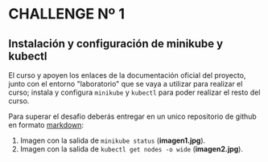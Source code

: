 # CHALLENGE Nº 1

## Instalación y configuración de minikube y kubectl

El curso y apoyen los enlaces de la documentación oficial del proyecto, junto con el entorno "laboratorio" que se vaya a utilizar para realizar el curso; 
instala y configura `minikube` y `kubectl` para poder realizar el resto del curso.

Para superar el desafio deberás entregar en un unico repositorio de github en formato [markdown](https://docs.github.com/es/get-started/writing-on-github/getting-started-with-writing-and-formatting-on-github/basic-writing-and-formatting-syntax):

1. Imagen con la salida de `minikube status` (**imagen1.jpg**).
2. Imagen con la salida de `kubectl get nodes -o wide` (**imagen2.jpg**).
